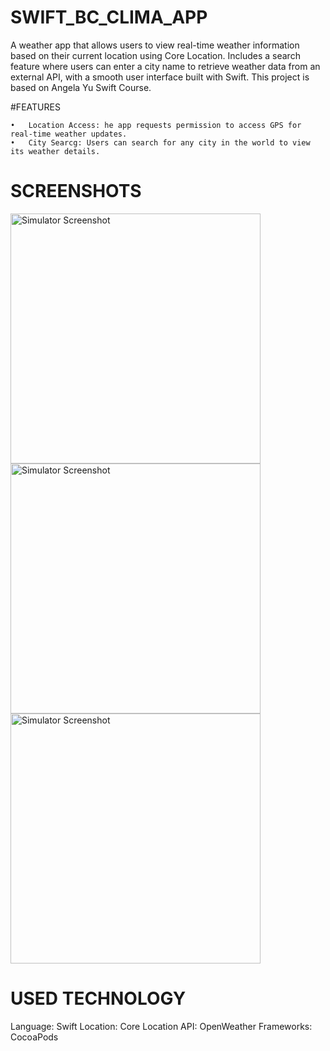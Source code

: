 # SWIFT_BC_CLIMA_APP
A weather app that allows users to view real-time weather information based on their current location using Core Location. Includes a search feature where users can enter a city name to retrieve weather data from an external API, with a smooth user interface built with Swift. This project is based on Angela Yu Swift Course.

#FEATURES

	•	Location Access: he app requests permission to access GPS for real-time weather updates.
 	•	City Searcg: Users can search for any city in the world to view its weather details.

# SCREENSHOTS
<img src="https://github.com/user-attachments/assets/15c28362-5044-45c7-802c-31a94f773837" alt="Simulator Screenshot" width="400">
<img src="https://github.com/user-attachments/assets/54b04592-8c5d-4fd5-ab03-93013c65f9fe" alt="Simulator Screenshot" width="400">
<img src="https://github.com/user-attachments/assets/5615a28a-0937-4f77-82f2-2d887d9c7ea3" alt="Simulator Screenshot" width="400">

# USED TECHNOLOGY

Language: Swift
Location: Core Location
API: OpenWeather
Frameworks: CocoaPods
